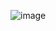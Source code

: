 ![image](https://user-images.githubusercontent.com/36649115/46519829-a2ca0700-c82e-11e8-9569-34072d7d2c8c.png)
